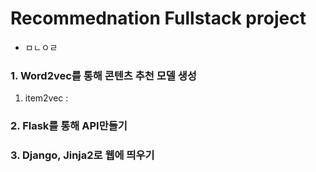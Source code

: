 # Recommednation Fullstack project
* ㅁㄴㅇㄹ
### 1. Word2vec를 통해 콘텐츠 추천 모델 생성
1) item2vec : 
### 2. Flask를 통해 API만들기
### 3. Django, Jinja2로 웹에 띄우기
